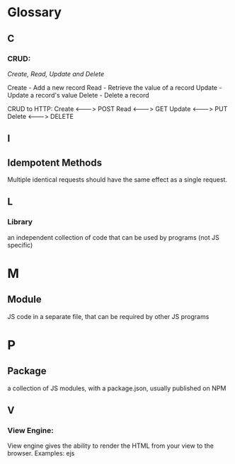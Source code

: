 # Glossary

## C

### CRUD:
_Create, Read, Update and Delete_

Create - Add a new record
Read - Retrieve the value of a record
Update - Update a record's value
Delete - Delete a record

CRUD to HTTP:
Create <---> POST
Read <---> GET
Update <---> PUT
Delete <---> DELETE

## I

## Idempotent Methods
Multiple identical requests should have the same effect as a single request.


## L

### Library
an independent collection of code that can be used by programs (not JS specific)

# M

## Module
JS code in a separate file, that can be required by other JS programs

# P

## Package
a collection of JS modules, with a package.json, usually published on NPM

## V

### View Engine:
View engine gives the ability to render the HTML from your view to the browser.
Examples: ejs